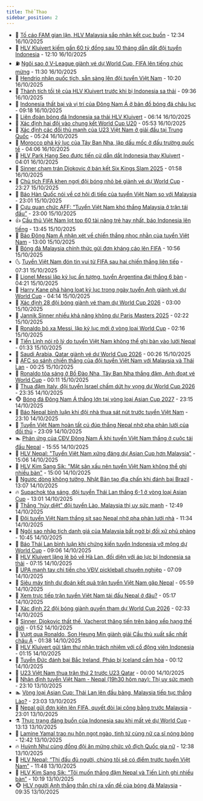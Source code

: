 ```yaml
---
title: Thể Thao
sidebar_position: 2
---
```


<!-- dantri-the-thao:START -->
- 🎡 [Tố cáo FAM gian lận, HLV Malaysia sắp nhận kết cục buồn](https://dantri.com.vn/the-thao/to-cao-fam-gian-lan-hlv-malaysia-sap-nhan-ket-cuc-buon-20251016191413350.htm) - 12:34 16/10/2025
- 💯 [HLV Kluivert kiếm gần 60 tỷ đồng sau 10 tháng dẫn dắt đội tuyển Indonesia](https://dantri.com.vn/the-thao/hlv-kluivert-kiem-gan-60-ty-dong-sau-10-thang-dan-dat-doi-tuyen-indonesia-20251016172610988.htm) - 12:10 16/10/2025
- ⛽️ [Ngôi sao ở V-League giành vé dự World Cup, FIFA lên tiếng chúc mừng](https://dantri.com.vn/the-thao/ngoi-sao-o-v-league-gianh-ve-du-world-cup-fifa-len-tieng-chuc-mung-20251016183020017.htm) - 11:30 16/10/2025
- 💃 [Hendrio nhận quốc tịch, sẵn sàng lên đội tuyển Việt Nam](https://dantri.com.vn/the-thao/hendrio-nhan-quoc-tich-san-sang-len-doi-tuyen-viet-nam-20251016171932260.htm) - 10:20 16/10/2025
- 🌈 [Thành tích tồi tệ của HLV Kluivert trước khi bị Indonesia sa thải](https://dantri.com.vn/the-thao/thanh-tich-toi-te-cua-hlv-kluivert-truoc-khi-bi-indonesia-sa-thai-20251016152128386.htm) - 09:36 16/10/2025
- 🦅 [Indonesia thất bại và vị trí của Đông Nam Á ở bản đồ bóng đá châu lục](https://dantri.com.vn/the-thao/indonesia-that-bai-va-vi-tri-cua-dong-nam-a-o-ban-do-bong-da-chau-luc-20251016005326897.htm) - 09:18 16/10/2025
- 🌝 [Liên đoàn bóng đá Indonesia sa thải HLV Kluivert](https://dantri.com.vn/the-thao/lien-doan-bong-da-indonesia-sa-thai-hlv-kluivert-20251016131208848.htm) - 06:14 16/10/2025
- 🚀 [Xác định hai đội vào chung kết World Cup U20](https://dantri.com.vn/the-thao/xac-dinh-hai-doi-vao-chung-ket-world-cup-u20-20251016121723608.htm) - 05:53 16/10/2025
- 🎉 [Xác định các đối thủ mạnh của U23 Việt Nam ở giải đấu tại Trung Quốc](https://dantri.com.vn/the-thao/xac-dinh-cac-doi-thu-manh-cua-u23-viet-nam-o-giai-dau-tai-trung-quoc-20251016122400957.htm) - 05:24 16/10/2025
- 📝 [Morocco phá kỷ lục của Tây Ban Nha, lập dấu mốc ở đấu trường quốc tế](https://dantri.com.vn/the-thao/morocco-pha-ky-luc-cua-tay-ban-nha-lap-dau-moc-o-dau-truong-quoc-te-20251016105700526.htm) - 04:06 16/10/2025
- 🦄 [HLV Park Hang Seo được tiến cử dẫn dắt Indonesia thay Kluivert](https://dantri.com.vn/the-thao/hlv-park-hang-seo-duoc-tien-cu-dan-dat-indonesia-thay-kluivert-20251016105550604.htm) - 04:01 16/10/2025
- 🎉 [Sinner chạm trán Djokovic ở bán kết Six Kings Slam 2025](https://dantri.com.vn/the-thao/sinner-cham-tran-djokovic-o-ban-ket-six-kings-slam-2025-20251016085342064.htm) - 01:58 16/10/2025
- 💼 [Chủ tịch FIFA khen ngợi đội bóng nhỏ bé giành vé dự World Cup](https://dantri.com.vn/the-thao/chu-tich-fifa-khen-ngoi-doi-bong-nho-be-gianh-ve-du-world-cup-20251015234132762.htm) - 23:27 15/10/2025
- 🤡 [Báo Hàn Quốc nói về cơ hội đi tiếp của tuyển Việt Nam so với Malaysia](https://dantri.com.vn/the-thao/bao-han-quoc-noi-ve-co-hoi-di-tiep-cua-tuyen-viet-nam-so-voi-malaysia-20251015235804931.htm) - 23:01 15/10/2025
- 🦆 [Cựu quan chức AFF: “Tuyển Việt Nam khó thắng Malaysia ở trận tái đấu”](https://dantri.com.vn/the-thao/cuu-quan-chuc-aff-tuyen-viet-nam-kho-thang-malaysia-o-tran-tai-dau-20251015121649715.htm) - 23:00 15/10/2025
- 👍 [Cầu thủ Việt Nam lọt top 60 tài năng trẻ hay nhất, báo Indonesia lên tiếng](https://dantri.com.vn/the-thao/cau-thu-viet-nam-lot-top-60-tai-nang-tre-hay-nhat-bao-indonesia-len-tieng-20251015193522292.htm) - 13:45 15/10/2025
- 💼 [Báo Đông Nam Á nhận xét về chiến thắng nhọc nhằn của tuyển Việt Nam](https://dantri.com.vn/the-thao/bao-dong-nam-a-nhan-xet-ve-chien-thang-nhoc-nhan-cua-tuyen-viet-nam-20251015200042444.htm) - 13:00 15/10/2025
- 🦒 [Bóng đá Malaysia chính thức gửi đơn kháng cáo lên FIFA](https://dantri.com.vn/the-thao/bong-da-malaysia-chinh-thuc-gui-don-khang-cao-len-fifa-20251015175257935.htm) - 10:56 15/10/2025
- 🌜 [Tuyển Việt Nam đón tin vui từ FIFA sau hai chiến thắng liên tiếp](https://dantri.com.vn/the-thao/tuyen-viet-nam-don-tin-vui-tu-fifa-sau-hai-chien-thang-lien-tiep-20251015142225790.htm) - 07:31 15/10/2025
- 🦆 [Lionel Messi lập kỷ lục ấn tượng, tuyển Argentina đại thắng 6 bàn](https://dantri.com.vn/the-thao/lionel-messi-lap-ky-luc-an-tuong-tuyen-argentina-dai-thang-6-ban-20251015112119716.htm) - 04:21 15/10/2025
- 💪 [Harry Kane phá hàng loạt kỷ lục trong ngày tuyển Anh giành vé dự World Cup](https://dantri.com.vn/the-thao/harry-kane-pha-hang-loat-ky-luc-trong-ngay-tuyen-anh-gianh-ve-du-world-cup-20251015110716348.htm) - 04:14 15/10/2025
- 🧠 [Xác định 28 đội bóng giành vé tham dự World Cup 2026](https://dantri.com.vn/the-thao/xac-dinh-28-doi-bong-gianh-ve-tham-du-world-cup-2026-20251015095624864.htm) - 03:00 15/10/2025
- 🦄 [Jannik Sinner nhiều khả năng không dự Paris Masters 2025](https://dantri.com.vn/the-thao/jannik-sinner-nhieu-kha-nang-khong-du-paris-masters-2025-20251015091111648.htm) - 02:22 15/10/2025
- 🥸 [Ronaldo bỏ xa Messi, lập kỷ lục mới ở vòng loại World Cup](https://dantri.com.vn/the-thao/ronaldo-bo-xa-messi-lap-ky-luc-moi-o-vong-loai-world-cup-20251015090758625.htm) - 02:16 15/10/2025
- 🤠 [Tiến Linh nói rõ lý do tuyển Việt Nam không thể ghi bàn vào lưới Nepal](https://dantri.com.vn/the-thao/tien-linh-noi-ro-ly-do-tuyen-viet-nam-khong-the-ghi-ban-vao-luoi-nepal-20251015074241655.htm) - 01:33 15/10/2025
- 👺 [Saudi Arabia, Qatar giành vé dự World Cup 2026](https://dantri.com.vn/the-thao/saudi-arabia-qatar-gianh-ve-du-world-cup-2026-20251015072642784.htm) - 00:26 15/10/2025
- 📝 [AFC so sánh chiến thắng của đội tuyển Việt Nam với Malaysia và Thái Lan](https://dantri.com.vn/the-thao/afc-so-sanh-chien-thang-cua-doi-tuyen-viet-nam-voi-malaysia-va-thai-lan-20251015000832724.htm) - 00:25 15/10/2025
- 🦆 [Ronaldo tỏa sáng ở Bồ Đào Nha, Tây Ban Nha thắng đậm, Anh đoạt vé World Cup](https://dantri.com.vn/the-thao/ronaldo-toa-sang-o-bo-dao-nha-tay-ban-nha-thang-dam-anh-doat-ve-world-cup-20251015065323245.htm) - 00:11 15/10/2025
- 🥳 [Thua đậm Italy, đội tuyển Israel chấm dứt hy vọng dự World Cup 2026](https://dantri.com.vn/the-thao/thua-dam-italy-doi-tuyen-israel-cham-dut-hy-vong-du-world-cup-2026-20251015063336168.htm) - 23:35 14/10/2025
- 🐵 [Bóng đá Đông Nam Á thắng lớn tại vòng loại Asian Cup 2027](https://dantri.com.vn/the-thao/bong-da-dong-nam-a-thang-lon-tai-vong-loai-asian-cup-2027-20251015005214718.htm) - 23:15 14/10/2025
- 🤩 [Báo Nepal bình luận khi đội nhà thua sát nút trước tuyển Việt Nam](https://dantri.com.vn/the-thao/bao-nepal-binh-luan-khi-doi-nha-thua-sat-nut-truoc-tuyen-viet-nam-20251015001520106.htm) - 23:10 14/10/2025
- 🤠 [Tuyển Việt Nam hoàn tất cú đúp thắng Nepal nhờ pha phản lưới của đối thủ](https://dantri.com.vn/the-thao/tuyen-viet-nam-hoan-tat-cu-dup-thang-nepal-nho-pha-phan-luoi-cua-doi-thu-20251015002453512.htm) - 23:09 14/10/2025
- 🏊 [Phản ứng của CĐV Đông Nam Á khi tuyển Việt Nam thắng ở cuộc tái đấu Nepal](https://dantri.com.vn/the-thao/phan-ung-cua-cdv-dong-nam-a-khi-tuyen-viet-nam-thang-o-cuoc-tai-dau-nepal-20251014224828060.htm) - 15:55 14/10/2025
- 🗽 [HLV Nepal: &quot;Tuyển Việt Nam xứng đáng dự Asian Cup hơn Malaysia&quot;](https://dantri.com.vn/the-thao/hlv-nepal-tuyen-viet-nam-xung-dang-du-asian-cup-hon-malaysia-20251014220558410.htm) - 15:06 14/10/2025
- 🚀 [HLV Kim Sang Sik: &quot;Mặt sân xấu nên tuyển Việt Nam không thể ghi nhiều bàn&quot;](https://dantri.com.vn/the-thao/hlv-kim-sang-sik-mat-san-xau-nen-tuyen-viet-nam-khong-the-ghi-nhieu-ban-20251014215930356.htm) - 15:00 14/10/2025
- 🎉 [Ngược dòng không tưởng, Nhật Bản tạo địa chấn khi đánh bại Brazil](https://dantri.com.vn/the-thao/nguoc-dong-khong-tuong-nhat-ban-tao-dia-chan-khi-danh-bai-brazil-20251014200413652.htm) - 13:07 14/10/2025
- 🔥 [Supachok tỏa sáng, đội tuyển Thái Lan thắng 6-1 ở vòng loại Asian Cup](https://dantri.com.vn/the-thao/supachok-toa-sang-doi-tuyen-thai-lan-thang-6-1-o-vong-loai-asian-cup-20251014201301145.htm) - 13:01 14/10/2025
- 🎉 [Thắng &quot;hủy diệt&quot; đội tuyển Lào, Malaysia thị uy sức mạnh](https://dantri.com.vn/the-thao/thang-huy-diet-doi-tuyen-lao-malaysia-thi-uy-suc-manh-20251014194918287.htm) - 12:49 14/10/2025
- 🎡 [Đội tuyển Việt Nam thắng sít sao Nepal nhờ pha phản lưới nhà](https://dantri.com.vn/the-thao/doi-tuyen-viet-nam-thang-sit-sao-nepal-nho-pha-phan-luoi-nha-20251014183303656.htm) - 11:34 14/10/2025
- 🐻 [Ngôi sao nhập tịch danh giá của Malaysia bất ngờ bị đối xử phũ phàng](https://dantri.com.vn/the-thao/ngoi-sao-nhap-tich-danh-gia-cua-malaysia-bat-ngo-bi-doi-xu-phu-phang-20251014174529924.htm) - 10:45 14/10/2025
- 🌊 [Báo Thái Lan bình luận khi chứng kiến tuyển Indonesia vỡ mộng dự World Cup](https://dantri.com.vn/the-thao/bao-thai-lan-binh-luan-khi-chung-kien-tuyen-indonesia-vo-mong-du-world-cup-20251014155317592.htm) - 09:06 14/10/2025
- 💃 [HLV Kluivert lặng lẽ bỏ về Hà Lan, đối diện với áp lực bị Indonesia sa thải](https://dantri.com.vn/the-thao/hlv-kluivert-lang-le-bo-ve-ha-lan-doi-dien-voi-ap-luc-bi-indonesia-sa-thai-20251014104049199.htm) - 07:15 14/10/2025
- 🤔 [UPA mạnh tay chi tiền cho VĐV pickleball chuyên nghiệp](https://dantri.com.vn/the-thao/upa-manh-tay-chi-tien-cho-vdv-pickleball-chuyen-nghiep-20251014133720472.htm) - 07:09 14/10/2025
- 🤭 [Siêu máy tính dự đoán kết quả trận tuyển Việt Nam gặp Nepal](https://dantri.com.vn/the-thao/sieu-may-tinh-du-doan-ket-qua-tran-tuyen-viet-nam-gap-nepal-20251014125840271.htm) - 05:59 14/10/2025
- 👹 [Xem trực tiếp trận tuyển Việt Nam tái đấu Nepal ở đâu?](https://dantri.com.vn/the-thao/xem-truc-tiep-tran-tuyen-viet-nam-tai-dau-nepal-o-dau-20251014121655056.htm) - 05:17 14/10/2025
- 🗽 [Xác định 22 đội bóng giành quyền tham dự World Cup 2026](https://dantri.com.vn/the-thao/xac-dinh-22-doi-bong-gianh-quyen-tham-du-world-cup-2026-20251014093302778.htm) - 02:33 14/10/2025
- 🥳 [Sinner, Djokovic thất thế, Vacherot thăng tiến trên bảng xếp hạng thế giới](https://dantri.com.vn/the-thao/sinner-djokovic-that-the-vacherot-thang-tien-tren-bang-xep-hang-the-gioi-20251014084610027.htm) - 01:52 14/10/2025
- 💃 [Vượt qua Ronaldo, Son Heung Min giành giải Cầu thủ xuất sắc nhất châu Á](https://dantri.com.vn/the-thao/vuot-qua-ronaldo-son-heung-min-gianh-giai-cau-thu-xuat-sac-nhat-chau-a-20251014083054634.htm) - 01:38 14/10/2025
- 🧰 [HLV Kluivert gửi tâm thư nhận trách nhiệm với cổ động viên Indonesia](https://dantri.com.vn/the-thao/hlv-kluivert-gui-tam-thu-nhan-trach-nhiem-voi-co-dong-vien-indonesia-20251014074849068.htm) - 01:15 14/10/2025
- 💪 [Tuyển Đức đánh bại Bắc Ireland, Pháp bị Iceland cầm hòa](https://dantri.com.vn/the-thao/tuyen-duc-danh-bai-bac-ireland-phap-bi-iceland-cam-hoa-20251014065650565.htm) - 00:12 14/10/2025
- 🚀 [U23 Việt Nam thua trận thứ 2 trước U23 Qatar](https://dantri.com.vn/the-thao/u23-viet-nam-thua-tran-thu-2-truoc-u23-qatar-20251014070643857.htm) - 00:00 14/10/2025
- 🤠 [Nhận định tuyển Việt Nam - Nepal &lpar;19h30 hôm nay&rpar;: Thị uy sức mạnh](https://dantri.com.vn/the-thao/nhan-dinh-tuyen-viet-nam-nepal-19h30-hom-nay-thi-uy-suc-manh-20251013233128877.htm) - 23:10 13/10/2025
- 🏊 [Vòng loại Asian Cup: Thái Lan lên đầu bảng, Malaysia tiếp tục thắng Lào?](https://dantri.com.vn/the-thao/vong-loai-asian-cup-thai-lan-len-dau-bang-malaysia-tiep-tuc-thang-lao-20251014003020481.htm) - 23:03 13/10/2025
- 🦄 [Nepal gửi đơn kiện lên FIFA, quyết đòi lại công bằng trước Malaysia](https://dantri.com.vn/the-thao/nepal-gui-don-kien-len-fifa-quyet-doi-lai-cong-bang-truoc-malaysia-20251014000508766.htm) - 23:01 13/10/2025
- ⚗️ [Thực trạng đáng buồn của Indonesia sau khi mất vé dự World Cup](https://dantri.com.vn/the-thao/thuc-trang-dang-buon-cua-indonesia-sau-khi-mat-ve-du-world-cup-20251013201300970.htm) - 13:13 13/10/2025
- 🥷 [Lamine Yamal trao nụ hôn ngọt ngào, tình tứ cùng nữ ca sĩ nóng bỏng](https://dantri.com.vn/the-thao/lamine-yamal-trao-nu-hon-ngot-ngao-tinh-tu-cung-nu-ca-si-nong-bong-20251013194157583.htm) - 12:42 13/10/2025
- 🔥 [Huỳnh Như cùng đồng đội ăn mừng chức vô địch Quốc gia nữ](https://dantri.com.vn/the-thao/huynh-nhu-cung-dong-doi-an-mung-chuc-vo-dich-quoc-gia-nu-20251013212219450.htm) - 12:38 13/10/2025
- 🦅 [HLV Nepal: “Thi đấu đủ người, chúng tôi sẽ có điểm trước tuyển Việt Nam”](https://dantri.com.vn/the-thao/hlv-nepal-thi-dau-du-nguoi-chung-toi-se-co-diem-truoc-tuyen-viet-nam-20251013183705735.htm) - 11:48 13/10/2025
- 🌝 [HLV Kim Sang Sik: “Tôi muốn thắng đậm Nepal và Tiến Linh ghi nhiều bàn”](https://dantri.com.vn/the-thao/hlv-kim-sang-sik-toi-muon-thang-dam-nepal-va-tien-linh-ghi-nhieu-ban-20251013170152891.htm) - 10:19 13/10/2025
- 🐵 [HLV người Anh thẳng thắn chỉ ra vấn đề của bóng đá Malaysia](https://dantri.com.vn/the-thao/hlv-nguoi-anh-thang-than-chi-ra-van-de-cua-bong-da-malaysia-20251013162113236.htm) - 09:35 13/10/2025<!-- dantri-the-thao:END -->
